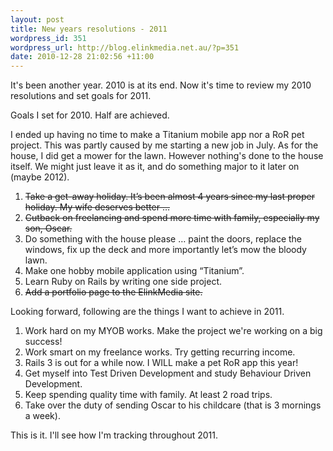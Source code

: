 ```yaml
--- 
layout: post
title: New years resolutions - 2011
wordpress_id: 351
wordpress_url: http://blog.elinkmedia.net.au/?p=351
date: 2010-12-28 21:02:56 +11:00
---
```

It's been another year. 2010 is at its end. Now it's time to review my 2010 resolutions and set goals for 2011.

Goals I set for 2010. Half are achieved.

I ended up having no time to make a Titanium mobile app nor a RoR pet project. This was partly caused by me starting a new job in July. As for the house, I did get a mower for the lawn. However nothing's done to the house itself. We might just leave it as it, and do something major to it later on (maybe 2012).
<ol>
	<li><del datetime="2010-12-28T09:10:27+00:00">Take a get-away holiday. It’s been almost 4 years since my last proper holiday. My wife deserves better …</del></li>
	<li><del datetime="2010-12-28T09:10:27+00:00">Cutback on freelancing and spend more time with family, especially my son, Oscar.</del></li>
	<li>Do something with the house please … paint the doors, replace the windows, fix up the deck and more importantly let’s mow the bloody lawn.</li>
	<li>Make one hobby mobile application using “Titanium”.</li>
	<li>Learn Ruby on Rails by writing one side project.</li>
	<li><del datetime="2010-12-28T09:10:27+00:00">Add a portfolio page to the ElinkMedia site.</del></li>
</ol>
Looking forward, following are the things I want to achieve in 2011.
<ol>
	<li>Work hard on my MYOB works. Make the project we're working on a big success!</li>
	<li>Work smart on my freelance works. Try getting recurring income.</li>
	<li>Rails 3 is out for a while now. I WILL make a pet RoR app this year!</li>
	<li>Get myself into Test Driven Development and study Behaviour Driven Development.</li>
	<li>Keep spending quality time with family. At least 2 road trips.</li>
	<li>Take over the duty of sending Oscar to his childcare (that is 3 mornings a week).</li>
</ol>
This is it. I'll see how I'm tracking throughout 2011.
